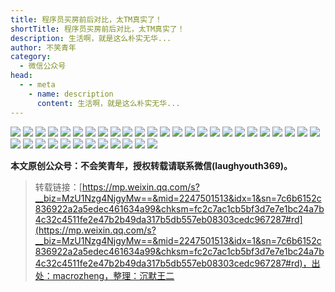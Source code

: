 ```yaml
---
title: 程序员买房前后对比，太TM真实了！
shortTitle: 程序员买房前后对比，太TM真实了！
description: 生活啊，就是这么朴实无华...
author: 不笑青年
category:
  - 微信公众号
head:
  - - meta
    - name: description
      content: 生活啊，就是这么朴实无华...
---
```


![](https://cdn.tobebetterjavaer.com/tobebetterjavaer/images/nice-article/weixin-chengxymfqhdbttmzsl-780366c5-1500-41d3-b8aa-337e170d3267.jpg)
![](https://cdn.tobebetterjavaer.com/tobebetterjavaer/images/nice-article/weixin-chengxymfqhdbttmzsl-2306a3da-72b8-47e6-aeef-6d3c3d75ba56.jpg)
![](https://cdn.tobebetterjavaer.com/tobebetterjavaer/images/nice-article/weixin-chengxymfqhdbttmzsl-893f0b88-6b2b-4c8f-b5e9-4fd16c1f9163.jpg)
![](https://cdn.tobebetterjavaer.com/tobebetterjavaer/images/nice-article/weixin-chengxymfqhdbttmzsl-6ee6e226-b69d-4b37-8e9e-37b714b98984.jpg)
![](https://cdn.tobebetterjavaer.com/tobebetterjavaer/images/nice-article/weixin-chengxymfqhdbttmzsl-0e9b9d44-54a2-478c-89db-0a2ed1c7041c.jpg)
![](https://cdn.tobebetterjavaer.com/tobebetterjavaer/images/nice-article/weixin-chengxymfqhdbttmzsl-a688ccac-30b0-44fe-bc42-6516a48ed45f.jpg)
![](https://cdn.tobebetterjavaer.com/tobebetterjavaer/images/nice-article/weixin-chengxymfqhdbttmzsl-eec1776e-61f7-4f1c-9d6d-97e19e8479ed.jpg)
![](https://cdn.tobebetterjavaer.com/tobebetterjavaer/images/nice-article/weixin-chengxymfqhdbttmzsl-c3ade4d5-33b2-4e1c-8e85-87905936e605.jpg)
![](https://cdn.tobebetterjavaer.com/tobebetterjavaer/images/nice-article/weixin-chengxymfqhdbttmzsl-0e89bb22-1178-45eb-81fe-4dcbddb45e62.jpg)
![](https://cdn.tobebetterjavaer.com/tobebetterjavaer/images/nice-article/weixin-chengxymfqhdbttmzsl-ca9a02fe-2153-4164-a715-c67f30629f1a.jpg)
![](https://cdn.tobebetterjavaer.com/tobebetterjavaer/images/nice-article/weixin-chengxymfqhdbttmzsl-9a45d54b-60cf-4dd9-a1b6-c640d30afedd.jpg)
![](https://cdn.tobebetterjavaer.com/tobebetterjavaer/images/nice-article/weixin-chengxymfqhdbttmzsl-2339272c-2b8d-4d1b-84ca-c08e6f60c23e.jpg)
![](https://cdn.tobebetterjavaer.com/tobebetterjavaer/images/nice-article/weixin-chengxymfqhdbttmzsl-432816dd-516d-4e1d-b4ee-ae4a33a6602b.jpg)
![](https://cdn.tobebetterjavaer.com/tobebetterjavaer/images/nice-article/weixin-chengxymfqhdbttmzsl-89915802-55f5-4981-842d-7836c1ca6b5b.jpg)
![](https://cdn.tobebetterjavaer.com/tobebetterjavaer/images/nice-article/weixin-chengxymfqhdbttmzsl-375b7eb5-4733-4a1e-bbc0-d17dc197ca23.jpg)
![](https://cdn.tobebetterjavaer.com/tobebetterjavaer/images/nice-article/weixin-chengxymfqhdbttmzsl-5abcbe2d-79c5-483c-9df2-75740bd5c79a.jpg)
![](https://cdn.tobebetterjavaer.com/tobebetterjavaer/images/nice-article/weixin-chengxymfqhdbttmzsl-c067450c-a86f-469b-ab62-762d487c8308.jpg)
![](https://cdn.tobebetterjavaer.com/tobebetterjavaer/images/nice-article/weixin-chengxymfqhdbttmzsl-8cd89135-a956-4784-ba65-bd03116a1aef.jpg)
![](https://cdn.tobebetterjavaer.com/tobebetterjavaer/images/nice-article/weixin-chengxymfqhdbttmzsl-884e78cd-2931-49da-b465-179a1ee40885.jpg)
![](https://cdn.tobebetterjavaer.com/tobebetterjavaer/images/nice-article/weixin-chengxymfqhdbttmzsl-5807b7d6-1697-4724-a084-52eec18d53af.jpg)
![](https://cdn.tobebetterjavaer.com/tobebetterjavaer/images/nice-article/weixin-chengxymfqhdbttmzsl-10d83031-bb2f-44d2-b272-0f207258d4a7.jpg)
![](https://cdn.tobebetterjavaer.com/tobebetterjavaer/images/nice-article/weixin-chengxymfqhdbttmzsl-cf049e4a-913a-4a56-bf89-c1aaa78cdbaa.jpg)
![](https://cdn.tobebetterjavaer.com/tobebetterjavaer/images/nice-article/weixin-chengxymfqhdbttmzsl-a89dbb05-e757-4162-86ec-8dd584a746fd.jpg)
![](https://cdn.tobebetterjavaer.com/tobebetterjavaer/images/nice-article/weixin-chengxymfqhdbttmzsl-983b3c45-c791-47b4-b6d6-dab2a503f07f.jpg)
![](https://cdn.tobebetterjavaer.com/tobebetterjavaer/images/nice-article/weixin-chengxymfqhdbttmzsl-4f6cf82d-de01-4fdf-a61b-46d1841c49e9.jpg)
![](https://cdn.tobebetterjavaer.com/tobebetterjavaer/images/nice-article/weixin-chengxymfqhdbttmzsl-8ebb7aba-9694-47b1-b62e-0c240c559ed0.jpg)
![](https://cdn.tobebetterjavaer.com/tobebetterjavaer/images/nice-article/weixin-chengxymfqhdbttmzsl-63f4106e-520e-4e0e-ab88-0c2787799bff.jpg)
![](https://cdn.tobebetterjavaer.com/tobebetterjavaer/images/nice-article/weixin-chengxymfqhdbttmzsl-a35e1582-482b-409c-a7aa-50bc6467f8c3.jpg)
![](https://cdn.tobebetterjavaer.com/tobebetterjavaer/images/nice-article/weixin-chengxymfqhdbttmzsl-e2182250-e8db-4746-9436-00e84cc50feb.jpg)
![](https://cdn.tobebetterjavaer.com/tobebetterjavaer/images/nice-article/weixin-chengxymfqhdbttmzsl-058d952d-4f7c-4ab2-86f0-2c91a12d5c6e.jpg)
![](https://cdn.tobebetterjavaer.com/tobebetterjavaer/images/nice-article/weixin-chengxymfqhdbttmzsl-8f495110-1a8b-4094-acad-da20282e777f.jpg)
![](https://cdn.tobebetterjavaer.com/tobebetterjavaer/images/nice-article/weixin-chengxymfqhdbttmzsl-6252d4d1-141d-4818-a80d-c80d39866f9c.jpg)
![](https://cdn.tobebetterjavaer.com/tobebetterjavaer/images/nice-article/weixin-chengxymfqhdbttmzsl-531c83d5-c0cc-4da8-b2ef-689204edc654.jpg)
![](https://cdn.tobebetterjavaer.com/tobebetterjavaer/images/nice-article/weixin-chengxymfqhdbttmzsl-5172798d-3515-4bc1-9ea3-f920c224d40e.jpg)
![](https://cdn.tobebetterjavaer.com/tobebetterjavaer/images/nice-article/weixin-chengxymfqhdbttmzsl-e9e43064-9666-4dc3-89f8-14f2af250ab0.jpg)
![](https://cdn.tobebetterjavaer.com/tobebetterjavaer/images/nice-article/weixin-chengxymfqhdbttmzsl-192d5402-5e66-428d-aa53-d98ce3a8d447.jpg)
![](https://cdn.tobebetterjavaer.com/tobebetterjavaer/images/nice-article/weixin-chengxymfqhdbttmzsl-6c5ad684-023b-4021-a886-72bdc35d283d.jpg)



**本文原创公众号：****不会笑青年，授权转载请联系微信(laughyouth369)****。**


>转载链接：[https://mp.weixin.qq.com/s?__biz=MzU1Nzg4NjgyMw==&mid=2247501513&idx=1&sn=7c6b6152c836922a2a5edec461634a99&chksm=fc2c7ac1cb5bf3d7e7e1bc24a7b4c32c4511fe2e47b2b49da317b5db557eb08303cedc967287#rd](https://mp.weixin.qq.com/s?__biz=MzU1Nzg4NjgyMw==&mid=2247501513&idx=1&sn=7c6b6152c836922a2a5edec461634a99&chksm=fc2c7ac1cb5bf3d7e7e1bc24a7b4c32c4511fe2e47b2b49da317b5db557eb08303cedc967287#rd)，出处：macrozheng，整理：沉默王二
